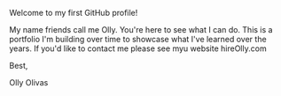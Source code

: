 Welcome to my first GitHub profile!

My name friends call me Olly. You're here to see what I can do. This is a portfolio I'm building over time to showcase what I've learned over the years. If you'd like to contact me please see myu website hireOlly.com

Best,

Olly Olivas
